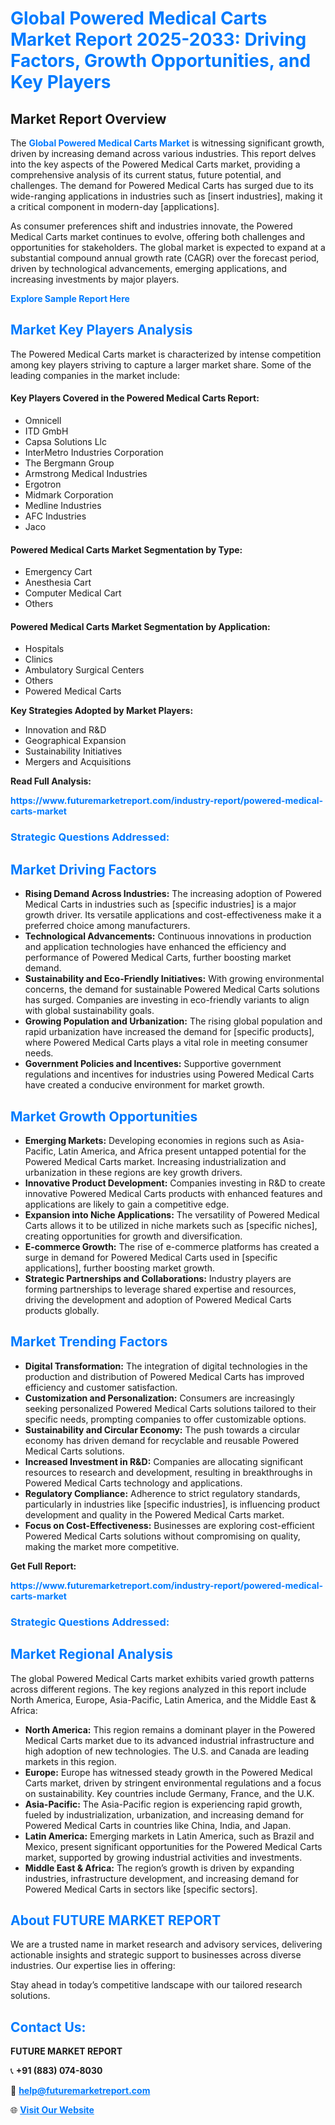 <h1 style="color: #007BFF;">Global Powered Medical Carts Market Report 2025-2033: Driving Factors, Growth Opportunities, and Key Players</h1>

<section id="overview">
<h2>Market Report Overview</h2>
<p>The <a href="https://www.futuremarketreport.com/industry-report/powered-medical-carts-market" style="color: #007BFF; text-decoration: none;"><strong>Global Powered Medical Carts Market</strong></a> is witnessing significant growth, driven by increasing demand across various industries. This report delves into the key aspects of the Powered Medical Carts market, providing a comprehensive analysis of its current status, future potential, and challenges. The demand for Powered Medical Carts has surged due to its wide-ranging applications in industries such as [insert industries], making it a critical component in modern-day [applications].</p>
<p>As consumer preferences shift and industries innovate, the Powered Medical Carts market continues to evolve, offering both challenges and opportunities for stakeholders. The global market is expected to expand at a substantial compound annual growth rate (CAGR) over the forecast period, driven by technological advancements, emerging applications, and increasing investments by major players.</p>
</section>

<section id="overview">
<p><a href="https://www.futuremarketreport.com/request-sample/reportId=124441" style="color: #007BFF; text-decoration: none;"><strong>Explore Sample Report Here</strong></a></p>
</section>

<section id="key-players">
<h2 style="color: #007BFF;">Market Key Players Analysis</h2>
<p>The Powered Medical Carts market is characterized by intense competition among key players striving to capture a larger market share. Some of the leading companies in the market include:</p>
<h4>Key Players Covered in the Powered Medical Carts Report:</h4>
<ul><li>Omnicell</li><li>ITD GmbH</li><li>Capsa Solutions Llc</li><li>InterMetro Industries Corporation</li><li>The Bergmann Group</li><li>Armstrong Medical Industries</li><li>Ergotron</li><li>Midmark Corporation</li><li>Medline Industries</li><li>AFC Industries</li><li>Jaco</li></ul>
<h4>Powered Medical Carts Market Segmentation by Type:</h4>
<ul><li>Emergency Cart</li><li>Anesthesia Cart</li><li>Computer Medical Cart</li><li>Others</li></ul>

<h4>Powered Medical Carts Market Segmentation by Application:</h4>
<ul><li>Hospitals</li><li>Clinics</li><li>Ambulatory Surgical Centers</li><li>Others</li><li>Powered Medical Carts</li></ul>
<p><strong>Key Strategies Adopted by Market Players:</strong></p>
<ul>
<li>Innovation and R&D</li>
<li>Geographical Expansion</li>
<li>Sustainability Initiatives</li>
<li>Mergers and Acquisitions</li>
</ul>
</section>

<section>
<p><strong>Read Full Analysis: </strong></p><a href="https://www.futuremarketreport.com/industry-report/powered-medical-carts-market" style="color: #007BFF; text-decoration: none;"><strong>https://www.futuremarketreport.com/industry-report/powered-medical-carts-market</strong></a>
<h3 style="color: #007BFF;">Strategic Questions Addressed:</h3>
</section>

<section id="driving-factors">
<h2 style="color: #007BFF;">Market Driving Factors</h2>
<ul>
<li><strong>Rising Demand Across Industries:</strong> The increasing adoption of Powered Medical Carts in industries such as [specific industries] is a major growth driver. Its versatile applications and cost-effectiveness make it a preferred choice among manufacturers.</li>
<li><strong>Technological Advancements:</strong> Continuous innovations in production and application technologies have enhanced the efficiency and performance of Powered Medical Carts, further boosting market demand.</li>
<li><strong>Sustainability and Eco-Friendly Initiatives:</strong> With growing environmental concerns, the demand for sustainable Powered Medical Carts solutions has surged. Companies are investing in eco-friendly variants to align with global sustainability goals.</li>
<li><strong>Growing Population and Urbanization:</strong> The rising global population and rapid urbanization have increased the demand for [specific products], where Powered Medical Carts plays a vital role in meeting consumer needs.</li>
<li><strong>Government Policies and Incentives:</strong> Supportive government regulations and incentives for industries using Powered Medical Carts have created a conducive environment for market growth.</li>
</ul>
</section>

<section id="growth-opportunities">
<h2 style="color: #007BFF;">Market Growth Opportunities</h2>
<ul>
<li><strong>Emerging Markets:</strong> Developing economies in regions such as Asia-Pacific, Latin America, and Africa present untapped potential for the Powered Medical Carts market. Increasing industrialization and urbanization in these regions are key growth drivers.</li>
<li><strong>Innovative Product Development:</strong> Companies investing in R&D to create innovative Powered Medical Carts products with enhanced features and applications are likely to gain a competitive edge.</li>
<li><strong>Expansion into Niche Applications:</strong> The versatility of Powered Medical Carts allows it to be utilized in niche markets such as [specific niches], creating opportunities for growth and diversification.</li>
<li><strong>E-commerce Growth:</strong> The rise of e-commerce platforms has created a surge in demand for Powered Medical Carts used in [specific applications], further boosting market growth.</li>
<li><strong>Strategic Partnerships and Collaborations:</strong> Industry players are forming partnerships to leverage shared expertise and resources, driving the development and adoption of Powered Medical Carts products globally.</li>
</ul>
</section>

<section id="trending-factors">
<h2 style="color: #007BFF;">Market Trending Factors</h2>
<ul>
<li><strong>Digital Transformation:</strong> The integration of digital technologies in the production and distribution of Powered Medical Carts has improved efficiency and customer satisfaction.</li>
<li><strong>Customization and Personalization:</strong> Consumers are increasingly seeking personalized Powered Medical Carts solutions tailored to their specific needs, prompting companies to offer customizable options.</li>
<li><strong>Sustainability and Circular Economy:</strong> The push towards a circular economy has driven demand for recyclable and reusable Powered Medical Carts solutions.</li>
<li><strong>Increased Investment in R&D:</strong> Companies are allocating significant resources to research and development, resulting in breakthroughs in Powered Medical Carts technology and applications.</li>
<li><strong>Regulatory Compliance:</strong> Adherence to strict regulatory standards, particularly in industries like [specific industries], is influencing product development and quality in the Powered Medical Carts market.</li>
<li><strong>Focus on Cost-Effectiveness:</strong> Businesses are exploring cost-efficient Powered Medical Carts solutions without compromising on quality, making the market more competitive.</li>
</ul>
</section>

<section>
<p><strong>Get Full Report: </strong></p><a href="https://www.futuremarketreport.com/industry-report/powered-medical-carts-market" style="color: #007BFF; text-decoration: none;"><strong>https://www.futuremarketreport.com/industry-report/powered-medical-carts-market</strong></a>
<h3 style="color: #007BFF;">Strategic Questions Addressed:</h3>
</section>


<section id="regional-analysis">
<h2 style="color: #007BFF;">Market Regional Analysis</h2>
<p>The global Powered Medical Carts market exhibits varied growth patterns across different regions. The key regions analyzed in this report include North America, Europe, Asia-Pacific, Latin America, and the Middle East & Africa:</p>
<ul>
<li><strong>North America:</strong> This region remains a dominant player in the Powered Medical Carts market due to its advanced industrial infrastructure and high adoption of new technologies. The U.S. and Canada are leading markets in this region.</li>
<li><strong>Europe:</strong> Europe has witnessed steady growth in the Powered Medical Carts market, driven by stringent environmental regulations and a focus on sustainability. Key countries include Germany, France, and the U.K.</li>
<li><strong>Asia-Pacific:</strong> The Asia-Pacific region is experiencing rapid growth, fueled by industrialization, urbanization, and increasing demand for Powered Medical Carts in countries like China, India, and Japan.</li>
<li><strong>Latin America:</strong> Emerging markets in Latin America, such as Brazil and Mexico, present significant opportunities for the Powered Medical Carts market, supported by growing industrial activities and investments.</li>
<li><strong>Middle East & Africa:</strong> The region’s growth is driven by expanding industries, infrastructure development, and increasing demand for Powered Medical Carts in sectors like [specific sectors].</li>
</ul>
</section>

<footer>
<h2 style="color: #007BFF;">About FUTURE MARKET REPORT</h2>
<p>We are a trusted name in market research and advisory services, delivering actionable insights and strategic support to businesses across diverse industries. Our expertise lies in offering:</p>

<p>Stay ahead in today’s competitive landscape with our tailored research solutions.</p>

<h2 style="color: #007BFF;">Contact Us:</h2>
<p><strong>FUTURE MARKET REPORT</strong></p>
<p>📞 <strong>+91 (883) 074-8030</strong></p>
<p>📧 <strong><a href="mailto:help@futuremarketreport.com" style="color: #007BFF;">help@futuremarketreport.com</a></strong></p>
<p>🌐 <strong><a href="https://www.futuremarketreport.com/" style="color: #007BFF;">Visit Our Website</a></strong></p>
</footer>
